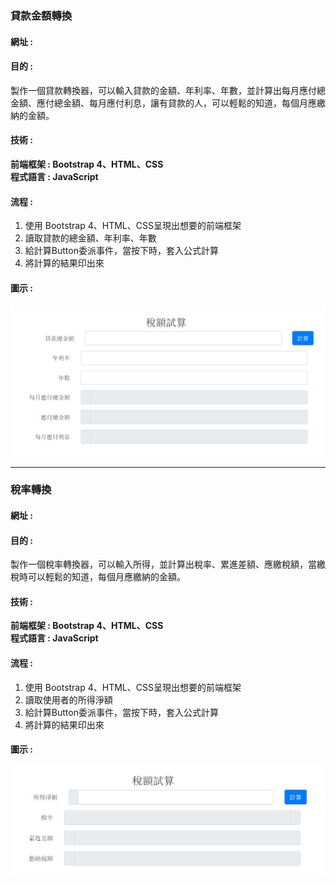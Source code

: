 ### 貸款金額轉換
#### 網址 : 
#### 目的 :   
製作一個貸款轉換器，可以輸入貸款的金額、年利率、年數，並計算出每月應付總金額、應付總金額、每月應付利息，讓有貸款的人，可以輕鬆的知道，每個月應繳納的金額。
#### 技術 :  
**前端框架 : Bootstrap 4、HTML、CSS**  
**程式語言 : JavaScript**  
#### 流程 : 
1. 使用 Bootstrap 4、HTML、CSS呈現出想要的前端框架
2. 讀取貸款的總金額、年利率、年數
3. 給計算Button委派事件，當按下時，套入公式計算
4. 將計算的結果印出來

#### 圖示 :  
![Foo](https://github.com/EddieSung123/front-end/blob/master/image/money.JPG?raw=true)

---
### 稅率轉換
#### 網址 : 
#### 目的 :   
製作一個稅率轉換器，可以輸入所得，並計算出稅率、累進差額、應繳稅額，當繳稅時可以輕鬆的知道，每個月應繳納的金額。
#### 技術 :  
**前端框架 : Bootstrap 4、HTML、CSS**  
**程式語言 : JavaScript**  
#### 流程 : 
1. 使用 Bootstrap 4、HTML、CSS呈現出想要的前端框架
2. 讀取使用者的所得淨額
3. 給計算Button委派事件，當按下時，套入公式計算
4. 將計算的結果印出來
#### 圖示 :  
![Foo](https://github.com/EddieSung123/front-end/blob/master/image/money2.JPG?raw=true)

